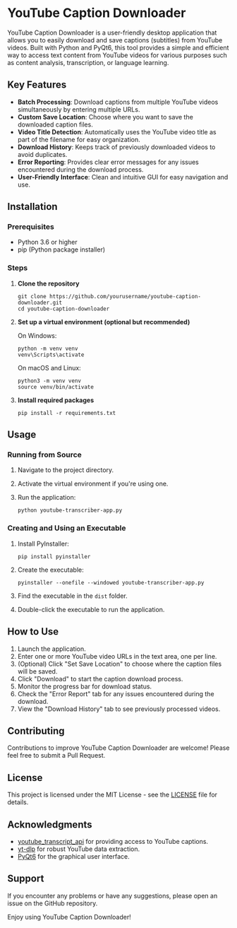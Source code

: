 # YouTube Caption Downloader

YouTube Caption Downloader is a user-friendly desktop application that allows you to easily download and save captions (subtitles) from YouTube videos. Built with Python and PyQt6, this tool provides a simple and efficient way to access text content from YouTube videos for various purposes such as content analysis, transcription, or language learning.

## Key Features

- **Batch Processing**: Download captions from multiple YouTube videos simultaneously by entering multiple URLs.
- **Custom Save Location**: Choose where you want to save the downloaded caption files.
- **Video Title Detection**: Automatically uses the YouTube video title as part of the filename for easy organization.
- **Download History**: Keeps track of previously downloaded videos to avoid duplicates.
- **Error Reporting**: Provides clear error messages for any issues encountered during the download process.
- **User-Friendly Interface**: Clean and intuitive GUI for easy navigation and use.

## Installation

### Prerequisites

- Python 3.6 or higher
- pip (Python package installer)

### Steps

1. **Clone the repository**

   ```
   git clone https://github.com/yourusername/youtube-caption-downloader.git
   cd youtube-caption-downloader
   ```

2. **Set up a virtual environment (optional but recommended)**

   On Windows:
   ```
   python -m venv venv
   venv\Scripts\activate
   ```

   On macOS and Linux:
   ```
   python3 -m venv venv
   source venv/bin/activate
   ```

3. **Install required packages**

   ```
   pip install -r requirements.txt
   ```

## Usage

### Running from Source

1. Navigate to the project directory.
2. Activate the virtual environment if you're using one.
3. Run the application:

   ```
   python youtube-transcriber-app.py
   ```

### Creating and Using an Executable

1. Install PyInstaller:

   ```
   pip install pyinstaller
   ```

2. Create the executable:

   ```
   pyinstaller --onefile --windowed youtube-transcriber-app.py
   ```

3. Find the executable in the `dist` folder.
4. Double-click the executable to run the application.

## How to Use

1. Launch the application.
2. Enter one or more YouTube video URLs in the text area, one per line.
3. (Optional) Click "Set Save Location" to choose where the caption files will be saved.
4. Click "Download" to start the caption download process.
5. Monitor the progress bar for download status.
6. Check the "Error Report" tab for any issues encountered during the download.
7. View the "Download History" tab to see previously processed videos.

## Contributing

Contributions to improve YouTube Caption Downloader are welcome! Please feel free to submit a Pull Request.

## License

This project is licensed under the MIT License - see the [LICENSE](LICENSE) file for details.

## Acknowledgments

- [youtube_transcript_api](https://github.com/jdepoix/youtube-transcript-api) for providing access to YouTube captions.
- [yt-dlp](https://github.com/yt-dlp/yt-dlp) for robust YouTube data extraction.
- [PyQt6](https://www.riverbankcomputing.com/software/pyqt/) for the graphical user interface.

## Support

If you encounter any problems or have any suggestions, please open an issue on the GitHub repository.

Enjoy using YouTube Caption Downloader!
